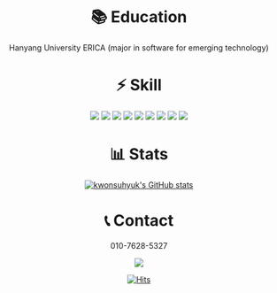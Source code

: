 <div align = "center">
  
  # 📚 Education
  Hanyang University ERICA (major in software for emerging technology)

  # ⚡ Skill
  <img  src="https://img.shields.io/badge/HTML5-E34F26?logo=HTML5&logoColor=white">
  <img  src="https://img.shields.io/badge/CSS3-1572B6?logo=css3&logoColor=white">
   <img  src="https://img.shields.io/badge/JavaScript-F7DF1E?logo=JavaScript&logoColor=white">
  <img src="https://img.shields.io/badge/Typescript-3178C6?style=flat-square&logo=Typescript&logoColor=white"/>
  <img src="https://img.shields.io/badge/Git-F05032?style=flat-square&logo=git&logoColor=white"/>
  <img src="https://img.shields.io/badge/GitHub-181717?style=flat-square&logo=GitHub&logoColor=white"/>
  <img  src="https://img.shields.io/badge/React-61DAFB?logo=React&logoColor=white">
  <img src="https://img.shields.io/badge/Next.js-000000?style=flat-square&logo=Next.js&logoColor=white"/>
  <img src="https://img.shields.io/badge/Node.js-339933?style=flat-square&logo=Node.js&logoColor=white"/>

  # 📊 Stats
  [![kwonsuhyuk's GitHub stats](https://github-readme-stats.vercel.app/api?username=kwonsuhyuk&show_icons=true&theme=merko)](https://github.com/kwonsuhyuk/github-readme-stats)


  # 📞 Contact
   010-7628-5327

 <a href="mailto:supersuhyuk@gmail.com">
    <img src="https://img.shields.io/badge/Gmail-EA4335?style=for-the-badge&logo=Gmail&logoColor=white">
</a>

  [![Hits](https://hits.seeyoufarm.com/api/count/incr/badge.svg?url=https%3A%2F%2Fgithub.com%2Fkwonsuhyuk%2Fhit-counter&count_bg=%2379C83D&title_bg=%23555555&icon=&icon_color=%23E7E7E7&title=hits&edge_flat=false)](https://hits.seeyoufarm.com)
</div>

<!--
**kwonsuhyuk/kwonsuhyuk** is a ✨ _special_ ✨ repository because its `README.md` (this file) appears on your GitHub profile.

Here are some ideas to get you started:

- 🔭 I’m currently working on ...
- 🌱 I’m currently learning ...
- 👯 I’m looking to collaborate on ...
- 🤔 I’m looking for help with ...
- 💬 Ask me about ...
- 📫 How to reach me: ...
- 😄 Pronouns: ...
- ⚡ Fun fact: ...
-->
